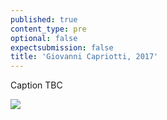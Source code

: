 ```yaml
---
published: true
content_type: pre
optional: false
expectsubmission: false
title: 'Giovanni Capriotti, 2017'
---
```


Caption TBC

<img src="https://talkingpictures.connectedacademy.io/course/content/media/large/week2-example2.jpg" data-4c="116ce1b1-7bef-a57e-1aeb-d4e86eaf289b">
<script type="text/json" data-4c-meta="116ce1b1-7bef-a57e-1aeb-d4e86eaf289b">
{"context":[{"credit":"Giovanni Capriotti","src":"https://www.worldpressphoto.org/sites/default/files/styles/gallery_main_image/public/archive/2017/stories/SPS/1/zidkddvetjmlrpgdakac.jpg?itok=gAcOlNNv"},{"credit":"Giovanni Capriotti","src":"https://www.worldpressphoto.org/sites/default/files/styles/gallery_main_image/public/archive/2017/stories/SPS/1/t1hnnjchcwod36yk073c.jpg?itok=6TvnVKAe"},{"credit":"Giovanni Capriotti","src":"https://www.worldpressphoto.org/sites/default/files/styles/gallery_main_image/public/archive/2017/stories/SPS/1/yw10vdklr4mni8vjtxbm.jpg?itok=V0t5QK5K"},{"credit":"Giovanni Capriotti","src":"https://www.worldpressphoto.org/sites/default/files/styles/gallery_main_image/public/archive/2017/stories/SPS/1/x1jnt4tgavwtuwxi6tve.jpg?itok=XG4dgAHU"}],"links":[{"title":"Giovanni Capriotti on Boys Will Be Boys (Video)","url":"https://vimeo.com/219524818"},{"title":"Giovanni Capriotti Boys Will Be Boys","url":"http://www.giovannicapriotti.com/boys-will-be-boys#11"}],"backStory":{"text":"Muddy York Rugby Football Club, established in 2003, is the first gay-friendly rugby team in Toronto, Canada. It was set up to resist the idea that gay men were not suitable for a heavily masculine sport like rugby, and to counter the stereotypes surrounding gay athletes. Canada is now host to three gay-oriented teams, after the Montreal Armada joined the Ottawa Wolves and Muddy York. A fourth, the Vancouver Rogues, dissolved after players felt they had brought sufficient awareness to issues of inclusion, and now play on mixed teams. Muddy York RFC competes against mainstream teams in the Toronto Rugby Union, and travels to play against other gay teams.","author":"Giovanni Capriotti","publication":"World Press Photo","publicationUrl":"https://www.worldpressphoto.org/collection/photo/2017/sports/giovanni-capriotti","date":"November 5, 2016"},"creativeCommons":{"credit":"Giovanni Capriotti","year":"2016","copyright":"All rights reserved","codeOfEthics":"Photojournalist","description":"Muddy York Rugby Football Club players Michael Smith (left), Devin McCarney (center) and John-Paul Markides rehearse for their performance at the team’s annual fundraiser drag show."}}
</script>
